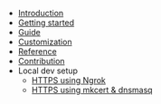 <!-- docs/_sidebar.md -->

- [Introduction](/)
- [Getting started](getting-started.md)
- [Guide](guide.md)
- [Customization](customization.md)
- [Reference](reference.md)
- [Contribution](contribution.md)
- Local dev setup
  - [HTTPS using Ngrok](enable_hmr_for_ngrok.md)
  - [HTTPS using mkcert & dnsmasq](locally_trusted_development_certificates.md)
